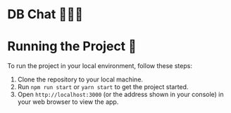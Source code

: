 # DB Chat 👩🏻‍💻


# Running the Project 🚦
To run the project in your local environment, follow these steps:

1. Clone the repository to your local machine.
2. Run `npm run start` or `yarn start` to get the project started.
3. Open `http://localhost:3000` (or the address shown in your console) in your web browser to view the app.